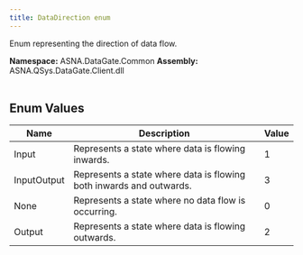 ```yaml
---
title: DataDirection enum
---
```


Enum representing the direction of data flow.

**Namespace:** ASNA.DataGate.Common
**Assembly:** ASNA.QSys.DataGate.Client.dll
<br>
<br>

## Enum Values

| Name | Description | Value
| --- | --- | --- 
| Input | Represents a state where data is flowing inwards. | 1 |
| InputOutput | Represents a state where data is flowing both inwards and outwards. | 3 |
| None | Represents a state where no data flow is occurring. | 0 |
| Output | Represents a state where data is flowing outwards. | 2 |
